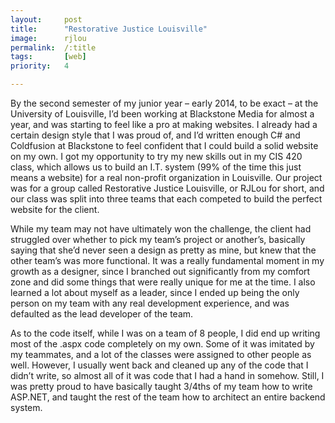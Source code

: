 ```yaml
---
layout:		post
title:		"Restorative Justice Louisville"
image:		rjlou
permalink:	/:title
tags:		[web]
priority:	4

---
```

By the second semester of my junior year – early 2014, to be exact – at the University of Louisville, I’d been working at Blackstone Media for almost a year, and was starting to feel like a pro at making websites. I already had a certain design style that I was proud of, and I’d written enough C# and Coldfusion at Blackstone to feel confident that I could build a solid website on my own. I got my opportunity to try my new skills out in my CIS 420 class, which allows us to build an I.T. system (99% of the time this just means a website) for a real non-profit organization in Louisville. Our project was for a group called Restorative Justice Louisville, or RJLou for short, and our class was split into three teams that each competed to build the perfect website for the client. 

While my team may not have ultimately won the challenge, the client had struggled over whether to pick my team’s project or another’s, basically saying that she’d never seen a design as pretty as mine, but knew that the other team’s was more functional. It was a really fundamental moment in my growth as a designer, since I branched out significantly from my comfort zone and did some things that were really unique for me at the time. I also learned a lot about myself as a leader, since I ended up being the only person on my team with any real development experience, and was defaulted as the lead developer of the team. 
	
As to the code itself, while I was on a team of 8 people, I did end up writing most of the .aspx code completely on my own. Some of it was imitated by my teammates, and a lot of the classes were assigned to other people as well. However, I usually went back and cleaned up any of the code that I didn’t write, so almost all of it was code that I had a hand in somehow. Still, I was pretty proud to have basically taught 3/4ths of my team how to write ASP.NET, and taught the rest of the team how to architect an entire backend system. 